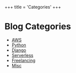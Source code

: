 +++
title = 'Categories'
+++

# Blog Categories

- [AWS](/tags/aws/)
- [Python](/tags/python/)
- [Django](/tags/django/)
- [Serverless](/tags/serverless/)
- [Freelancing](/tags/freelancing/)
- [Misc](/tags/misc/)